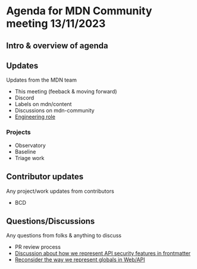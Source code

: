 # Agenda for MDN Community meeting 13/11/2023

## Intro & overview of agenda

## Updates

Updates from the MDN team

- This meeting (feeback & moving forward)
- Discord
- Labels on mdn/content
- Discussions on mdn-community
- [Engineering role](https://www.mozilla.org/en-US/careers/position/gh/5448569/)

### Projects

- Observatory
- Baseline
- Triage work

## Contributor updates

Any project/work updates from contributors

- BCD

## Questions/Discussions

Any questions from folks & anything to discuss

- PR review process
- [Discussion about how we represent API security features in frontmatter](https://github.com/orgs/mdn/discussions/288)
- [Reconsider the way we represent globals in Web/API](https://github.com/orgs/mdn/discussions/360)
